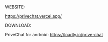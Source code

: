WEBSITE:

https://privechat.vercel.app/


DOWNLOAD:

PriveChat for android: https://loadly.io/prive-chat
